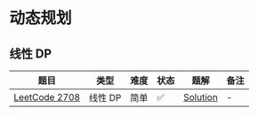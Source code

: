 # 动态规划

## 线性 DP

| 题目                                                                        | 类型    | 难度 | 状态 | 题解                                  | 备注 |
|---------------------------------------------------------------------------|-------|----|----|-------------------------------------|----|
| [LeetCode 2708](https://leetcode.cn/problems/maximum-strength-of-a-group) | 线性 DP | 简单 | ✅  | [Solution](ACM-题解-LeetCode-2708.md) | -  |

